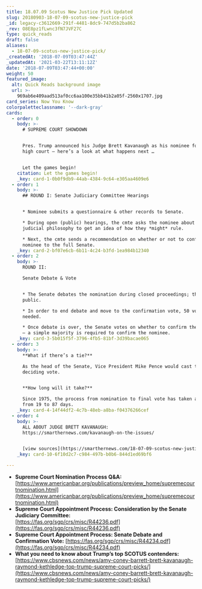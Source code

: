```yaml
---
title: 18.07.09 Scotus New Justice Pick Updated
slug: 20180903-18-07-09-scotus-new-justice-pick
_id: legacy-c3612669-291f-4481-8dc9-747d5b2ba862
_rev: O8E8pz1fLwnc3fN7JVF27C
type: quick_reads
draft: false
aliases:
  - 18-07-09-scotus-new-justice-pick/
_createdAt: '2018-07-09T03:47:44Z'
_updatedAt: '2021-03-22T13:11:12Z'
date: '2018-07-09T03:47:44+00:00'
weight: 50
featured_image:
  alt: Quick Reads background image
  url: >-
    969ab6e409aad513af0cc6aa100e35bb41b2a05f-2560x1707.jpg
card_series: Now You Know
colorpaletteclassname: '--dark-gray'
cards:
  - order: 0
    body: >-
      # SUPREME COURT SHOWDOWN


      Pres. Trump announced his Judge Brett Kavanaugh as his nominee for the
      high court – here’s a look at what happens next …


      Let the games begin!
    citation: Let the games begin!
    _key: card-1-0b0f9db9-44ab-4384-9c64-e305aa4609e6
  - order: 1
    body: >-
      ## ROUND I: Senate Judiciary Committee Hearings


      * Nominee submits a questionnaire & other records to Senate.

      * During open (public) hearings, the cmte asks the nominee about their
      judicial philosophy to get an idea of how they *might* rule.

      * Next, the cmte sends a recommendation on whether or not to confirm the
      nominee to the full Senate.
    _key: card-2-bf07e6cb-6b11-4c24-b3fd-1ea984b12340
  - order: 2
    body: >-
      ROUND II:  

      Senate Debate & Vote


      * The Senate debates the nomination during closed proceedings; this is not
      public.

      * In order to end debate and move to the confirmation vote, 50 votes are
      needed.

      * Once debate is over, the Senate votes on whether to confirm the nominee
      – a simple majority is required to confirm the nominee.
    _key: card-3-5b015f5f-3796-4fb5-81bf-3d39bacae065
  - order: 3
    body: >-
      **What if there’s a tie?**  

      As the head of the Senate, Vice President Mike Pence would cast the
      deciding vote.


      **How long will it take?**  

      Since 1975, the process from nomination to final vote has taken anywhere
      from 19 to 87 days.
    _key: card-4-14f44df2-4c7b-48eb-a8ba-f04376266cef
  - order: 4
    body: >-
      ALL ABOUT JUDGE BRETT KAVANAUGH:
      https://smarthernews.com/kavanaugh-on-the-issues/


      [view sources](https://smarthernews.com/18-07-09-scotus-new-justice-pick/)
    _key: card-10-6f10d2c7-c984-497b-b0b6-844d1ed69bf6

---
```

* **Supreme Court Nomination Process Q&A:** [https://www.americanbar.org/publications/preview_home/supremecourtnomination.html](https://www.americanbar.org/publications/preview_home/supremecourtnomination.html)
* **Supreme Court Appointment Process: Consideration by the Senate Judiciary Committee:**  
[https://fas.org/sgp/crs/misc/R44236.pdf](https://fas.org/sgp/crs/misc/R44236.pdf)
* **Supreme Court Appointment Process: Senate Debate and Confirmation Vote:** [https://fas.org/sgp/crs/misc/R44234.pdf](https://fas.org/sgp/crs/misc/R44234.pdf)
* **What you need to know about Trump’s top SCOTUS contenders:** [https://www.cbsnews.com/news/amy-coney-barrett-brett-kavanaugh-raymond-kethledge-top-trump-supreme-court-picks/](https://www.cbsnews.com/news/amy-coney-barrett-brett-kavanaugh-raymond-kethledge-top-trump-supreme-court-picks/)